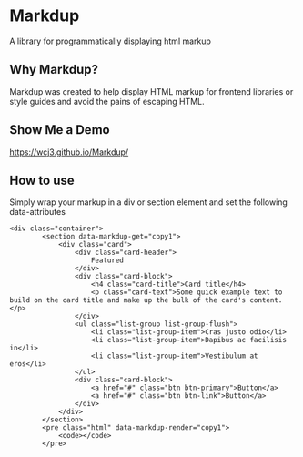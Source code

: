 # Markdup
A library for programmatically displaying html markup

## Why Markdup?

Markdup was created to help display HTML markup for frontend libraries or style guides and avoid the pains of escaping HTML.

## Show Me a Demo

https://wcj3.github.io/Markdup/

## How to use 

Simply wrap your markup in a div or section element and set the following data-attributes

```
<div class="container">
		<section data-markdup-get="copy1">
			<div class="card">
				<div class="card-header">
					Featured
				</div>
				<div class="card-block">
					<h4 class="card-title">Card title</h4>
					<p class="card-text">Some quick example text to build on the card title and make up the bulk of the card's content.</p>
				</div>
				<ul class="list-group list-group-flush">
					<li class="list-group-item">Cras justo odio</li>
					<li class="list-group-item">Dapibus ac facilisis in</li>
					<li class="list-group-item">Vestibulum at eros</li>
				</ul>
				<div class="card-block">
					<a href="#" class="btn btn-primary">Button</a>
					<a href="#" class="btn btn-link">Button</a>
				</div>
			</div>
		</section>
		<pre class="html" data-markdup-render="copy1">
			<code></code>
		</pre>
```
